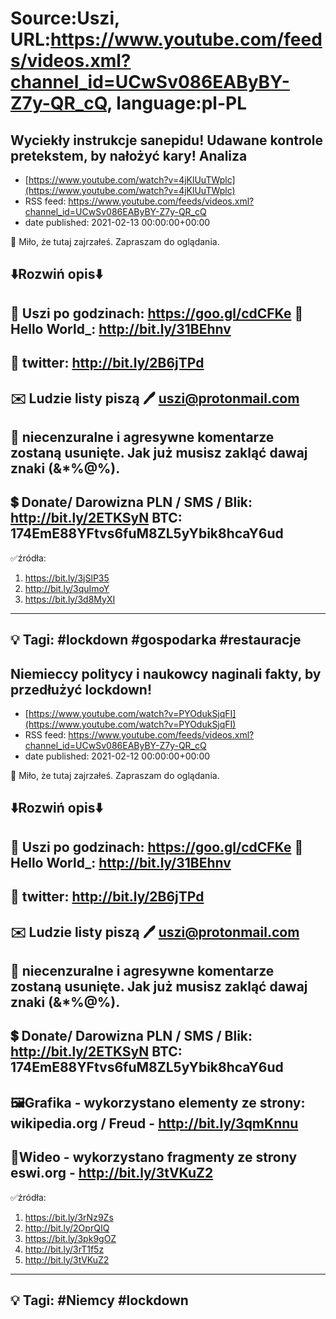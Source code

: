 # Source:Uszi, URL:https://www.youtube.com/feeds/videos.xml?channel_id=UCwSv086EAByBY-Z7y-QR_cQ, language:pl-PL

## Wyciekły instrukcje sanepidu! Udawane kontrole pretekstem, by nałożyć kary! Analiza
 - [https://www.youtube.com/watch?v=4jKlUuTWplc](https://www.youtube.com/watch?v=4jKlUuTWplc)
 - RSS feed: https://www.youtube.com/feeds/videos.xml?channel_id=UCwSv086EAByBY-Z7y-QR_cQ
 - date published: 2021-02-13 00:00:00+00:00

🤪 Miło, że tutaj zajrzałeś.  Zapraszam do oglądania.

⬇️Rozwiń opis⬇️
------------------------------------------------------------
👀 Uszi po godzinach: https://goo.gl/cdCFKe
👀 Hello World_: http://bit.ly/31BEhnv
------------------------------------------------------------
👀 twitter: http://bit.ly/2B6jTPd
------------------------------------------------------------
✉️ Ludzie listy piszą 
🖊️ uszi@protonmail.com
------------------------------------------------------------
👺 niecenzuralne i agresywne komentarze zostaną usunięte.  Jak już musisz zakląć dawaj znaki (&*%@%).
------------------------------------------------------------
💲 Donate/ Darowizna
PLN / SMS / Blik: http://bit.ly/2ETKSyN
BTC: 174EmE88YFtvs6fuM8ZL5yYbik8hcaY6ud
---------------------------------------------------------------
✅źródła:
1. https://bit.ly/3jSlP35
2. http://bit.ly/3quImoY
3. https://bit.ly/3d8MyXI
-------------------------------------------------------------
💡 Tagi: #lockdown #gospodarka #restauracje
--------------------------------------------------------------

## Niemieccy politycy i naukowcy naginali fakty, by przedłużyć lockdown!
 - [https://www.youtube.com/watch?v=PYOdukSjqFI](https://www.youtube.com/watch?v=PYOdukSjqFI)
 - RSS feed: https://www.youtube.com/feeds/videos.xml?channel_id=UCwSv086EAByBY-Z7y-QR_cQ
 - date published: 2021-02-12 00:00:00+00:00

🤪 Miło, że tutaj zajrzałeś.  Zapraszam do oglądania.

⬇️Rozwiń opis⬇️
------------------------------------------------------------
👀 Uszi po godzinach: https://goo.gl/cdCFKe
👀 Hello World_: http://bit.ly/31BEhnv
------------------------------------------------------------
👀 twitter: http://bit.ly/2B6jTPd
------------------------------------------------------------
✉️ Ludzie listy piszą 
🖊️ uszi@protonmail.com
------------------------------------------------------------
👺 niecenzuralne i agresywne komentarze zostaną usunięte.  Jak już musisz zakląć dawaj znaki (&*%@%).
------------------------------------------------------------
💲 Donate/ Darowizna
PLN / SMS / Blik: http://bit.ly/2ETKSyN
BTC: 174EmE88YFtvs6fuM8ZL5yYbik8hcaY6ud
---------------------------------------------------------------
🖼Grafika - wykorzystano elementy ze strony: 
wikipedia.org / Freud - http://bit.ly/3qmKnnu
---------------------------------------------------------------
🎥Wideo - wykorzystano fragmenty ze strony
eswi.org - http://bit.ly/3tVKuZ2
---------------------------------------------------------------
✅źródła:
1. https://bit.ly/3rNz9Zs
2. http://bit.ly/2OprQIQ
3. https://bit.ly/3pk9gOZ
4. http://bit.ly/3rT1f5z
5. http://bit.ly/3tVKuZ2
-------------------------------------------------------------
💡 Tagi: #Niemcy #lockdown
--------------------------------------------------------------

